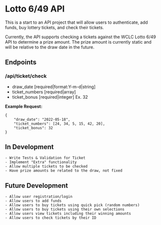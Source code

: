 # Lotto 6/49 API
This is a start to an API project that will allow users to authenticate, add funds, buy lottery tickets, and check their tickets.

Currently, the API supports checking a tickets against the WCLC Lotto 6/49 API to determine a prize amount. The prize amount is currently static and will be relative to the draw date in the future.

## Endpoints

### /api/ticket/check

- draw_date [required|format:Y-m-d|string]
- ticket_numbers [required|array<int>]
- ticket_bonus [required|integer] Ex. 32
    
**Example Request:**
```
{
    "draw_date": "2022-05-18",
    "ticket_numbers": [24, 34, 5, 15, 42, 20],
    "ticket_bonus": 32
}
```

## In Development
    - Write Tests & Validation for Ticket
    - Implement "Extra" functionality
    - Allow multiple tickets to be checked
    - Have prize amounts be related to the draw, not fixed
    
## Future Development
    - Allow user registration/login
    - Allow users to add funds
    - Allow users to buy tickets using quick pick (random numbers)
    - Allow users to buy tickets using their own selections
    - Allow users view tickets including their winning amounts
    - Allow users to check tickets by their ID
